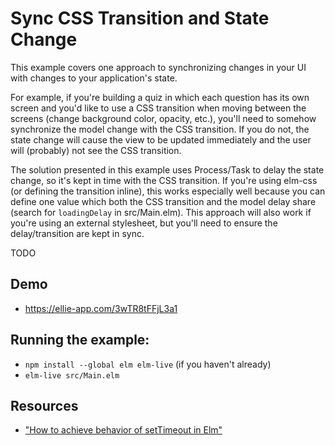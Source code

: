 # Sync CSS Transition and State Change

This example covers one approach to synchronizing changes in your UI with
changes to your application's state.

For example, if you're building a quiz in which each question has its own
screen and you'd like to use a CSS transition when moving between the screens
(change background color, opacity, etc.), you'll need to somehow synchronize
the model change with the CSS transition. If you do not, the state change will
cause the view to be updated immediately and the user will (probably) not see
the CSS transition.

The solution presented in this example uses Process/Task to delay the state
change, so it's kept in time with the CSS transition. If you're using elm-css 
(or defining the transition inline), this works especially well because you can
define one value which both the CSS transition and the model delay share (search 
for `loadingDelay` in src/Main.elm). This approach will also work if you're 
using an external stylesheet, but you'll need to ensure the delay/transition are 
kept in sync.

TODO

## Demo
- https://ellie-app.com/3wTR8tFFjL3a1

## Running the example:
- `npm install --global elm elm-live` (if you haven't already)
- `elm-live src/Main.elm`

## Resources
- ["How to achieve behavior of setTimeout in Elm"](https://stackoverflow.com/questions/40599512/how-to-achieve-behavior-of-settimeout-in-elm/44354637#44354637)
